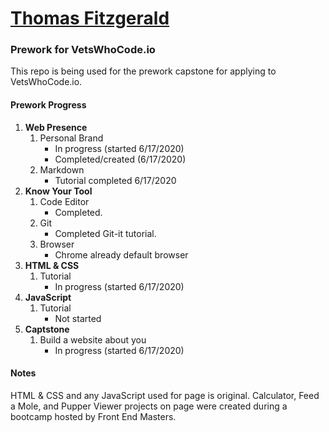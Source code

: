 # [Thomas Fitzgerald](https://fitzwebdev.github.io)

### Prework for VetsWhoCode.io
This repo is being used for the prework capstone for applying to VetsWhoCode.io.
#### Prework Progress
1. **Web Presence**
   1. Personal Brand
      + In progress (started 6/17/2020)
      + Completed/created (6/17/2020)
   2. Markdown
      + Tutorial completed 6/17/2020
2. **Know Your Tool**
   1. Code Editor
      + Completed. 
   2. Git
      + Completed Git-it tutorial.
   3. Browser
      + Chrome already default browser
3. **HTML & CSS**
   1. Tutorial
      + In progress (started 6/17/2020)
4. **JavaScript**
   1. Tutorial
      + Not started
5. **Captstone**
   1. Build a website about you
      + In progress (started 6/17/2020)
#### Notes
HTML & CSS and any JavaScript used for page is original. Calculator, Feed a Mole, and Pupper Viewer projects on page were created during a bootcamp hosted by Front End Masters.